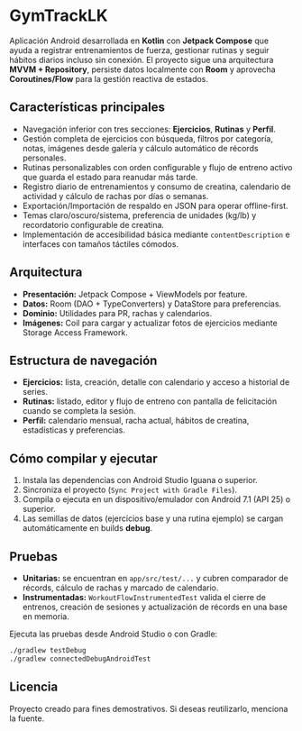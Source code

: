 # GymTrackLK

Aplicación Android desarrollada en **Kotlin** con **Jetpack Compose** que ayuda a registrar entrenamientos de fuerza, gestionar rutinas y seguir hábitos diarios incluso sin conexión. El proyecto sigue una arquitectura **MVVM + Repository**, persiste datos localmente con **Room** y aprovecha **Coroutines/Flow** para la gestión reactiva de estados.

## Características principales
- Navegación inferior con tres secciones: **Ejercicios**, **Rutinas** y **Perfil**.
- Gestión completa de ejercicios con búsqueda, filtros por categoría, notas, imágenes desde galería y cálculo automático de récords personales.
- Rutinas personalizables con orden configurable y flujo de entreno activo que guarda el estado para reanudar más tarde.
- Registro diario de entrenamientos y consumo de creatina, calendario de actividad y cálculo de rachas por días o semanas.
- Exportación/Importación de respaldo en JSON para operar offline-first.
- Temas claro/oscuro/sistema, preferencia de unidades (kg/lb) y recordatorio configurable de creatina.
- Implementación de accesibilidad básica mediante `contentDescription` e interfaces con tamaños táctiles cómodos.

## Arquitectura
- **Presentación:** Jetpack Compose + ViewModels por feature.
- **Datos:** Room (DAO + TypeConverters) y DataStore para preferencias.
- **Dominio:** Utilidades para PR, rachas y calendarios.
- **Imágenes:** Coil para cargar y actualizar fotos de ejercicios mediante Storage Access Framework.

## Estructura de navegación
- **Ejercicios:** lista, creación, detalle con calendario y acceso a historial de series.
- **Rutinas:** listado, editor y flujo de entreno con pantalla de felicitación cuando se completa la sesión.
- **Perfil:** calendario mensual, racha actual, hábitos de creatina, estadísticas y preferencias.

## Cómo compilar y ejecutar
1. Instala las dependencias con Android Studio Iguana o superior.
2. Sincroniza el proyecto (`Sync Project with Gradle Files`).
3. Compila o ejecuta en un dispositivo/emulador con Android 7.1 (API 25) o superior.
4. Las semillas de datos (ejercicios base y una rutina ejemplo) se cargan automáticamente en builds **debug**.

## Pruebas
- **Unitarias:** se encuentran en `app/src/test/...` y cubren comparador de récords, cálculo de rachas y marcado de calendario.
- **Instrumentadas:** `WorkoutFlowInstrumentedTest` valida el cierre de entrenos, creación de sesiones y actualización de récords en una base en memoria.

Ejecuta las pruebas desde Android Studio o con Gradle:
```bash
./gradlew testDebug
./gradlew connectedDebugAndroidTest
```

## Licencia
Proyecto creado para fines demostrativos. Si deseas reutilizarlo, menciona la fuente.
